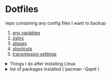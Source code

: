 # Dotfiles

repo containing any config files I want to backup

1. [env variables](./.zshenv)
2. [zshrc](./.config/zsh/.zshrc)
3. [aliases](./.config/zsh/alias.zsh)
4. [shortcuts](./.config/sxhkd/sxhkdrc)
5. [transmission settings](./.config/transmission-daemon/settings.json)

<details>
    <summary>Things I do after installing Linux</summary>

### Setting up auto mount of hard drive
1. Make directory to mount to (usually /1tb for me)
2. Edit /etc/fstab
3. sudo mount -a 
    
### Setup ssh keys for git
1. generate key `ssh-keygen -t ed25519 -C "<email>"`
2. add key `ssh-add`
3. eval agent `eval "$(ssh-agent -s)`
4. add key on github
5. connect to github `ssh git@github.com`

### Installing packages, fonts etc.
1. git clone 
2. alacritty, starship, nerd fonts + noto emoji fonts (for starship)
3. Removing the firewalld tray icon 
    1. Just uninstall firewalld 
    2. Instead use ufw
4. Install auto-cpufreq and change grub initial args

### Configuring transmission
1. lib/share/application/torrent.desktop, mimeapps.list should be present
2. sudo systemctl edit transmission.service to start as user

### Configuring Vscode + debugging
1. install code, code-marketplace and code-features
2. create symlink to ~/.vscode `ln -s ~/.vscode-oss ~/.vscode`


</details>

<details>
    <summary>list of packages installed (`pacman -Qqett`)</summary>

accountsservice
acpi
adobe-source-han-sans-cn-fonts
adobe-source-han-sans-jp-fonts
adobe-source-han-sans-kr-fonts
alacritty
alsa-firmware
alsa-plugins
alsa-utils
arandr
arc-gtk-theme-eos
archlinux-xdg-menu
autoconf
automake
b43-fwcutter
base
bash-completion
bison
blueman
bluez-utils
bspwm
code-features
code-marketplace
debugedit
dex
dhclient
dmidecode
dnsmasq
downgrade
duf
dunst
efibootmgr
efitools
endeavouros-keyring
endeavouros-mirrorlist
endeavouros-xfce4-terminal-colors
eos-apps-info
eos-dracut
eos-hooks
eos-lightdm-slick-theme
eos-log-tool
eos-packagelist
eos-qogir-icons
eos-rankmirrors
eos-skel-ce-bspwm
eos-update-notifier
ethtool
exfatprogs
f2fs-tools
feh
ffmpegthumbnailer
file-roller
firefox
flex
fsarchiver
gdb
geckodriver
glances
gparted
grub
gst-libav
gst-plugin-pipewire
gst-plugins-bad
gst-plugins-ugly
gtk-engine-murrine
gvfs-afc
gvfs-gphoto2
gvfs-mtp
gvfs-nfs
gvfs-smb
haveged
hdparm
htop
hwdetect
hwinfo
i3lock
inetutils
intel-ucode
inxi
iwd
jfsutils
jq
libdvdcss
libgsf
libopenraw
libwnck3
linux
linux-firmware
linux-headers
linux-zen
linux-zen-headers
logrotate
lsb-release
lsscsi
lxappearance-gtk3
make
man-db
man-pages
meld
mesa-utils
mlocate
modemmanager
mpv
mtools
nano-syntax-highlighting
neofetch
neovim
nerd-fonts-complete-starship
netctl
network-manager-applet
networkmanager-openconnect
networkmanager-openvpn
nfs-utils
nilfs-utils
nitrogen
noto-fonts-emoji
npm
nss-mdns
ntfs-3g
ntp
os-prober
patch
pavucontrol
picom
pipewire-alsa
pipewire-pulse
pkgfile
polkit-gnome
polybar-spotify-module
poppler-glib
power-profiles-daemon
powertop
pv
python-capng
python-pip
python-pyqt5
python-setuptools
ranger
rebuild-detector
reflector-simple
reiserfsprogs
rofi
rtkit
s-nail
scrot
sg3\_utils
smartmontools
sof-firmware
starship
sudo
sxhkd
sysstat
texinfo
thunar-archive-plugin
thunar-media-tags-plugin
thunar-volman
timeshift
tldr
transmission-cli
ttf-nerd-fonts-symbols-2048-em-mono
ttf-opensans
tumbler
ueberzug
ufw
unicode-emoji
unrar
usb\_modeswitch
vi
w3m
welcome
wget
xbindkeys
xclip
xcursor-neutral
xdg-user-dirs-gtk
xed
xf86-video-intel
xl2tpd
xorg-xbacklight
xorg-xdpyinfo
xorg-xinit
xorg-xinput
xorg-xkill
xorg-xsetroot
xterm
yay
zsh

</details>
